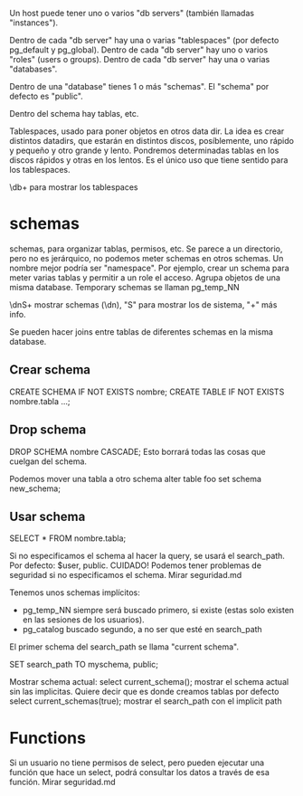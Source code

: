 Un host puede tener uno o varios "db servers" (también llamadas "instances").

Dentro de cada "db server" hay una o varias "tablespaces" (por defecto pg_default y pg_global).
Dentro de cada "db server" hay uno o varios "roles" (users o groups).
Dentro de cada "db server" hay una o varias "databases".

Dentro de una "database" tienes 1 o más "schemas". El "schema" por defecto es "public".

Dentro del schema hay tablas, etc.

Tablespaces, usado para poner objetos en otros data dir.
La idea es crear distintos datadirs, que estarán en distintos discos, posíblemente, uno rápido y pequeño y otro grande y lento.
Pondremos determinadas tablas en los discos rápidos y otras en los lentos.
Es el único uso que tiene sentido para los tablespaces.

\db+
para mostrar los tablespaces


# schemas
schemas, para organizar tablas, permisos, etc.
Se parece a un directorio, pero no es jerárquico, no podemos meter schemas en otros schemas.
Un nombre mejor podría ser "namespace".
Por ejemplo, crear un schema para meter varias tablas y permitir a un role el acceso.
Agrupa objetos de una misma database.
Temporary schemas se llaman pg_temp_NN

\dnS+
mostrar schemas (\dn), "S" para mostrar los de sistema, "+" más info.


Se pueden hacer joins entre tablas de diferentes schemas en la misma database.


## Crear schema
CREATE SCHEMA IF NOT EXISTS nombre;
CREATE TABLE IF NOT EXISTS nombre.tabla ...;

## Drop schema
DROP SCHEMA nombre CASCADE;
Esto borrará todas las cosas que cuelgan del schema.


Podemos mover una tabla a otro schema
alter table foo set schema new_schema;


## Usar schema
SELECT * FROM nombre.tabla;

Si no especificamos el schema al hacer la query, se usará el search_path.
Por defecto: $user, public.
CUIDADO! Podemos tener problemas de seguridad si no especificamos el schema. Mirar seguridad.md

Tenemos unos schemas implícitos:
  - pg_temp_NN siempre será buscado primero, si existe (estas solo existen en las sesiones de los usuarios).
  - pg_catalog buscado segundo, a no ser que esté en search_path

El primer schema del search_path se llama "current schema".

SET search_path TO myschema, public;

Mostrar schema actual:
select current_schema();
  mostrar el schema actual sin las implicitas. Quiere decir que es donde creamos tablas por defecto
select current_schemas(true);
  mostrar el search_path con el implicit path



# Functions
Si un usuario no tiene permisos de select, pero pueden ejecutar una función que hace un select, podrá consultar los datos a través de esa función.
Mirar seguridad.md
